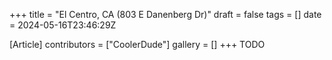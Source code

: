 +++
title = "El Centro, CA (803 E Danenberg Dr)"
draft = false
tags = []
date = 2024-05-16T23:46:29Z

[Article]
contributors = ["CoolerDude"]
gallery = []
+++
TODO